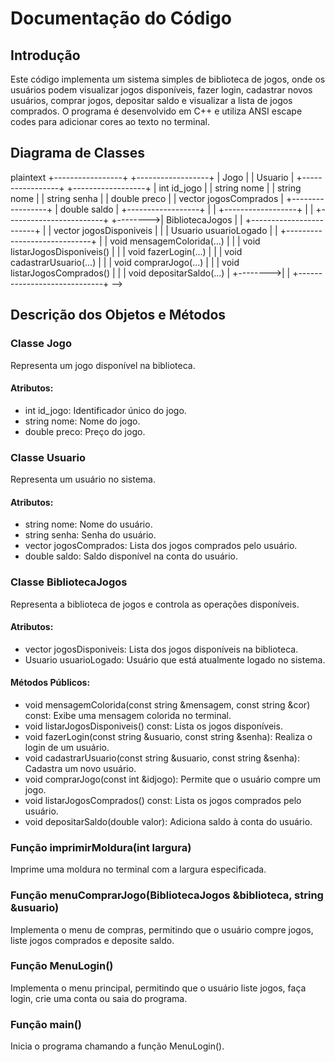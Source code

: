 # Documentação do Código

## Introdução

Este código implementa um sistema simples de biblioteca de jogos, onde os usuários podem visualizar jogos disponíveis, fazer login, cadastrar novos usuários, comprar jogos, depositar saldo e visualizar a lista de jogos comprados. O programa é desenvolvido em C++ e utiliza ANSI escape codes para adicionar cores ao texto no terminal.

## Diagrama de Classes


plaintext
+-----------------+          +------------------+
|   Jogo          |          |    Usuario       |
+-----------------+          +------------------+
| int id_jogo     |          | string nome      |
| string nome     |          | string senha     |
| double preco    |          | vector<Jogo> jogosComprados |
+-----------------+          | double saldo     |
                             +------------------+
                             |                  |
                             +------------------+
                             |
                             |         +------------------------+
                             +-------->| BibliotecaJogos        |
                             |         +------------------------+
                             |         | vector<Jogo> jogosDisponiveis |
                             |         | Usuario usuarioLogado          |
                             |         +-----------------------------+
                             |         | void mensagemColorida(...)    |
                             |         | void listarJogosDisponiveis() |
                             |         | void fazerLogin(...)           |
                             |         | void cadastrarUsuario(...)     |
                             |         | void comprarJogo(...)          |
                             |         | void listarJogosComprados()    |
                             |         | void depositarSaldo(...)      |
                             +-------->|                             |
                                       +-----------------------------+
-->

## Descrição dos Objetos e Métodos

### Classe Jogo

Representa um jogo disponível na biblioteca.

#### Atributos:
- int id_jogo: Identificador único do jogo.
- string nome: Nome do jogo.
- double preco: Preço do jogo.

### Classe Usuario

Representa um usuário no sistema.

#### Atributos:
- string nome: Nome do usuário.
- string senha: Senha do usuário.
- vector<Jogo> jogosComprados: Lista dos jogos comprados pelo usuário.
- double saldo: Saldo disponível na conta do usuário.

### Classe BibliotecaJogos

Representa a biblioteca de jogos e controla as operações disponíveis.

#### Atributos:
- vector<Jogo> jogosDisponiveis: Lista dos jogos disponíveis na biblioteca.
- Usuario usuarioLogado: Usuário que está atualmente logado no sistema.

#### Métodos Públicos:
- void mensagemColorida(const string &mensagem, const string &cor) const: Exibe uma mensagem colorida no terminal.
- void listarJogosDisponiveis() const: Lista os jogos disponíveis.
- void fazerLogin(const string &usuario, const string &senha): Realiza o login de um usuário.
- void cadastrarUsuario(const string &usuario, const string &senha): Cadastra um novo usuário.
- void comprarJogo(const int &idjogo): Permite que o usuário compre um jogo.
- void listarJogosComprados() const: Lista os jogos comprados pelo usuário.
- void depositarSaldo(double valor): Adiciona saldo à conta do usuário.

### Função imprimirMoldura(int largura)

Imprime uma moldura no terminal com a largura especificada.

### Função menuComprarJogo(BibliotecaJogos &biblioteca, string &usuario)

Implementa o menu de compras, permitindo que o usuário compre jogos, liste jogos comprados e deposite saldo.

### Função MenuLogin()

Implementa o menu principal, permitindo que o usuário liste jogos, faça login, crie uma conta ou saia do programa.

### Função main()

Inicia o programa chamando a função MenuLogin().
